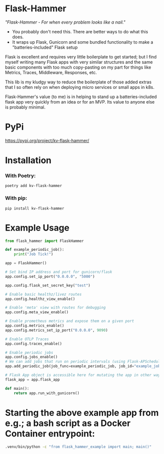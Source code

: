# Flask-Hammer

_"Flask-Hammer - For when every problem looks like a nail."_

* You probably don't need this. There are better ways to do what this does.
* It wraps up Flask, Gunicorn and some bundled functionality to make a "batteries-included" Flask setup

Flask is excellent and requires very little boilerplate to get started; but I find myself writing many Flask apps with very similar structures and the same basic components with too much copy-pasting on my part for things like Metrics, Traces, Middleware, Responses, etc.

This lib is my kludgy way to reduce the boilerplate of those added extras that I so often rely on when deploying micro services or small apps in k8s.

Flask-Hammer's value (to me) is in helping to stand up a batteries-included flask app very quickly from an idea or for an MVP.
Its value to anyone else is probably minimal.


# PyPi
https://pypi.org/project/kv-flask-hammer/

# Installation
### With Poetry:
`poetry add kv-flask-hammer`

### With pip:
`pip install kv-flask-hammer`


# Example Usage

```python
from flask_hammer import FlaskHammer

def example_periodic_job():
    print("Job Tick!")

app = FlaskHammer()

# Set bind IP address and port for gunicorn/flask
app.config.set_ip_port("0.0.0.0", "5000")

app.config.flask_set_secret_key("test")

# Enable basic healthz/livez routes
app.config.healthz_view_enable()

# Enable 'meta' view with routes for debugging
app.config.meta_view_enable()

# Enable prometheus metrics and expose them on a given port
app.config.metrics_enable()
app.config.metrics_set_ip_port("0.0.0.0", 9090)

# Enable OTLP Traces
app.config.traces_enable()

# Enable periodic jobs
app.config.jobs_enable()
# We can add jobs that run on periodic intervals (using Flask-APScheduler under the hood)
app.add_periodic_job(job_func=example_periodic_job, job_id="example_job_1", interval_seconds=5)

# Flask App object is accessible here for mutating the app in other ways or passing it around, etc.
flask_app = app.flask_app

def main():
    return app.run_with_gunicorn()
```

# Starting the above example app from e.g.; a bash script as a Docker Container entrypoint:
```bash
.venv/bin/python -c "from flask_hammer_example import main; main()"
```